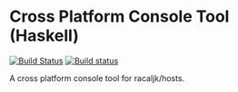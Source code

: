 # Cross Platform Console Tool (Haskell)

[![Build Status](https://travis-ci.org/HostsTools/Haskell-Console.svg?branch=master)](https://travis-ci.org/HostsTools/Haskell-Console) [![Build status](https://ci.appveyor.com/api/projects/status/7xrrvpgf7iceduy5/branch/master?svg=true)](https://ci.appveyor.com/project/Too-Naive/haskell-console/branch/master)


A cross platform console tool for racaljk/hosts.
